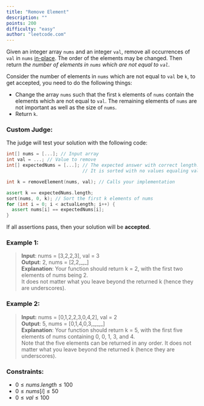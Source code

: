```yaml
---
title: "Remove Element"
description: ""
points: 200
difficulty: "easy"
author: "leetcode.com"
---
```


Given an integer array `nums` and an integer `val`, remove all occurrences of `val` in `nums` [in-place](https://en.wikipedia.org/wiki/In-place_algorithm). The order of the elements may be changed. Then return _the number of elements in `nums` which are not equal to `val`_.

Consider the number of elements in `nums` which are not equal to `val` be `k`, to get accepted, you need to do the following things:

- Change the array `nums` such that the first `k` elements of `nums` contain the elements which are not equal to `val`. The remaining elements of `nums` are not important as well as the size of `nums`.
- Return `k`.

### Custom Judge:

The judge will test your solution with the following code:

```cpp
int[] nums = [...]; // Input array
int val = ...; // Value to remove
int[] expectedNums = [...]; // The expected answer with correct length.
                            // It is sorted with no values equaling val.

int k = removeElement(nums, val); // Calls your implementation

assert k == expectedNums.length;
sort(nums, 0, k); // Sort the first k elements of nums
for (int i = 0; i < actualLength; i++) {
  assert nums[i] == expectedNums[i];
}
```

If all assertions pass, then your solution will be **accepted**.

### Example 1:

> **Input**: nums = [3,2,2,3], val = 3<br/>**Output**: 2, nums = [2,2,\_,\_]<br/>**Explanation**: Your function should return k = 2, with the first two elements of nums being 2.<br/>It does not matter what you leave beyond the returned k (hence they are underscores).

### Example 2:

> **Input:** nums = [0,1,2,2,3,0,4,2], val = 2<br/>**Output**: 5, nums = [0,1,4,0,3,\_,\_,\_]<br/>**Explanation**: Your function should return k = 5, with the first five elements of nums containing 0, 0, 1, 3, and 4.<br/>
> Note that the five elements can be returned in any order.
> It does not matter what you leave beyond the returned k (hence they are underscores).

### Constraints:

- $0 \le nums.length \le 100$
- $0 \le nums[i] \le 50$
- $0 \le val \le 100$

